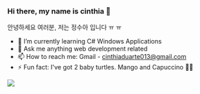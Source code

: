 ### Hi there, my name is cinthia 👋

안녕하세요 여러분, 저는 정수아 입니다 ㅠ ㅠ


- 🌱 I’m currently learning C# Windows Applications
- 💬 Ask me anything web development related
- 📫 How to reach me: Gmail - cinthiaduarte013@gmail.com 
- ⚡ Fun fact: I've got 2 baby turtles. Mango and Capuccino 🐢🐢


<img src="https://github-readme-stats.vercel.app/api?username=today-is-cinthia&&show_icons=true&title_color=70a5fd&icon_color=bf91f3&text_color=38bdae&bg_color=1a1b27">
